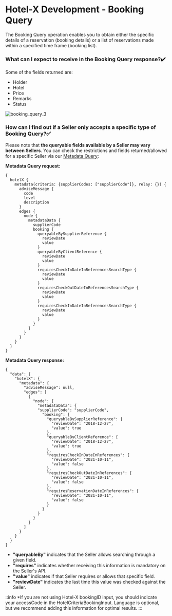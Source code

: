 ﻿---
sidebar_position: 1
---

# Hotel-X Development - Booking Query

The Booking Query operation enables you to obtain either the specific details of a reservation (booking details) or a list of reservations made within a specified time frame (booking list).

### What can I expect to receive in the Booking Query response?✔️

Some of the fields returned are: 

- Holder
- Hotel
- Price
- Remarks
- Status

![booking_query_3](https://storage.travelgate.com/kbase/booking_query_3.jpg)

### How can I find out if a Seller only accepts a specific type of Booking Query?✅
Please note that **the queryable fields available by a Seller may vary between Sellers**. You can check the restrictions and fields returned/allowed for a specific Seller via our [Metadata Query](/docs/apis/for-buyers/hotel-x-pull-buyers-api/content/metadata):

**Metadata Query request:**
```
{
  hotelX {
    metadata(criteria: {supplierCodes: ["supplierCode"]}, relay: {}) {
      adviseMessage {
        code
        level
        description
      }
      edges {
        node {
          metadataData {
            supplierCode
            booking {
              queryableBySupplierReference {
                reviewDate
                value
              }
              queryableByClientReference {
                reviewDate
                value
              }
              requiresCheckInDateInReferencesSearchType {
                reviewDate
                value
              }
              requiresCheckOutDateInReferencesSearchType {
                reviewDate
                value
              }
              requiresCheckInDateInReferencesSearchType {
                reviewDate
                value
              }
            }
          }
        }
      }
    }
  }
}
```

**Metadata Query response:**

```
{
  "data": {
    "hotelX": {
      "metadata": {
        "adviseMessage": null,
        "edges": [
          {
            "node": {
              "metadataData": {
              "supplierCode": "supplierCode",
                "booking": {
                  "queryableBySupplierReference": {
                    "reviewDate": "2018-12-27",
                    "value": true
                  },
                  "queryableByClientReference": {
                    "reviewDate": "2018-12-27",
                    "value": true
                  },
                  "requiresCheckInDateInReferences": {
                    "reviewDate": "2021-10-11",
                    "value": false
                  },
                  "requiresCheckOutDateInReferences": {
                    "reviewDate": "2021-10-11",
                    "value": false
                  },
                  "requiresReservationDateInReferences": {
                    "reviewDate": "2021-10-11",
                    "value": false
                  }
                }
              }
            }
          }
        ]
      }
    }
  }
}
```

- **"queryableBy"** indicates that the Seller allows searching through a given field.
- **"requires"** indicates whether receiving this information is mandatory on the Seller's API.
- **"value"** indicates if that Seller requires or allows that specific field.
- **"reviewDate"** indicates the last time this value was checked against the Seller.


::info
*If you are not using Hotel-X bookingID input, you should indicate your accessCode in the HotelCriteriaBookingInput. Language is optional, but we recommend adding this information for optimal results.
:::